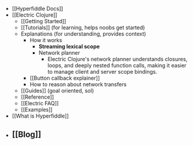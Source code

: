 - [[Hyperfiddle Docs]]
- [[Electric Clojure]]
	- [[Getting Started]]
	- [[Tutorials]] (for learning, helps noobs get started)
	- Explanations (for understanding, provides context)
		- How it works
			- **Streaming lexical scope**
			- Network planner
				- Electric Clojure's network planner understands closures, loops, and deeply nested function calls, making it easier to manage client and server scope bindings.
		- [[Button callback explainer]]
		- How to reason about network transfers
	- [[Guides]] (goal oriented, sol)
	- [[Reference]]
	- [[Electric FAQ]]
	- [[Examples]]
- [[What is Hyperfiddle]]
- [[Blog]]
	-